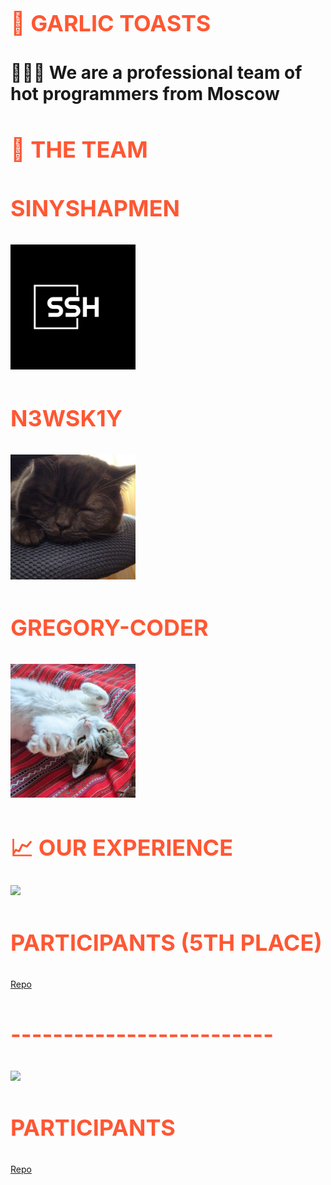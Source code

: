 <h1 align="left" style="font-size: 36px; color: #FF5733; font-weight: bold; text-transform: uppercase;">🧄 Garlic Toasts</h1>

<h1 align="left" font-family: 'IBM Plex Sans' >👨🏻‍💻 We are a professional team of hot programmers from Moscow</h1>

<h2 align="left" style="font-size: 36px; color: #FF5733; font-weight: bold; text-transform: uppercase;">🤝 THE TEAM</h2>

<h3 align="left" style="font-size: 36px; color: #FF5733; font-weight: bold; text-transform: uppercase;">Sinyshapmen</h3>

## [<img src="https://github.com/Garlic-Toasts/.github/blob/main/avs/sin.png?raw=true" width=200px>](https://github.com/sinyshapmen)

<h3 align="left" style="font-size: 36px; color: #FF5733; font-weight: bold; text-transform: uppercase;">N3wSk1Y</h3>

## [<img src="https://github.com/Garlic-Toasts/.github/blob/main/avs/dmit.png?raw=true" width=200px>](https://github.com/N3wSk1Y)

<h3 align="left" style="font-size: 36px; color: #FF5733; font-weight: bold; text-transform: uppercase;">Gregory-coder</h3>

## [<img src="https://github.com/Garlic-Toasts/.github/blob/main/avs/greg.jpg?raw=true" width=200px>](https://github.com/Gregory-coder)
<h1 align="left" style="font-size: 36px; color: #FF5733; font-weight: bold; text-transform: uppercase;">📈 OUR EXPERIENCE</h1>

[<img src="https://github.com/chftm/.github/assets/83007290/a2b374e1-e5b5-4d9b-bd15-9837f50203de" width=200px>](https://dano.hse.ru/hackathon_nes_2024)

<h3 align="left" style="font-size: 36px; color: #FF5733; font-weight: bold; text-transform: uppercase;">Participants (5th place)</h3>

<a href="https://github.com/Garlic-Toasts/eco_dano_hack" target="_blank">Repo</a>

<h3 align="left" style="font-size: 36px; color: #FF5733; font-weight: bold; text-transform: uppercase;" href="">-------------------------</h3>

[<img src="https://github.com/Garlic-Toasts/.github/assets/163736717/d5018c6e-29a1-4fbb-bc66-69a5b2c3adc6" width=200px>](https://nuclearhack.mephi.ru/)

<h3 align="left" style="font-size: 36px; color: #FF5733; font-weight: bold; text-transform: uppercase;">Participants</h3>

<a href="https://github.com/Garlic-Toasts/web_auth" target="_blank">Repo</a>
